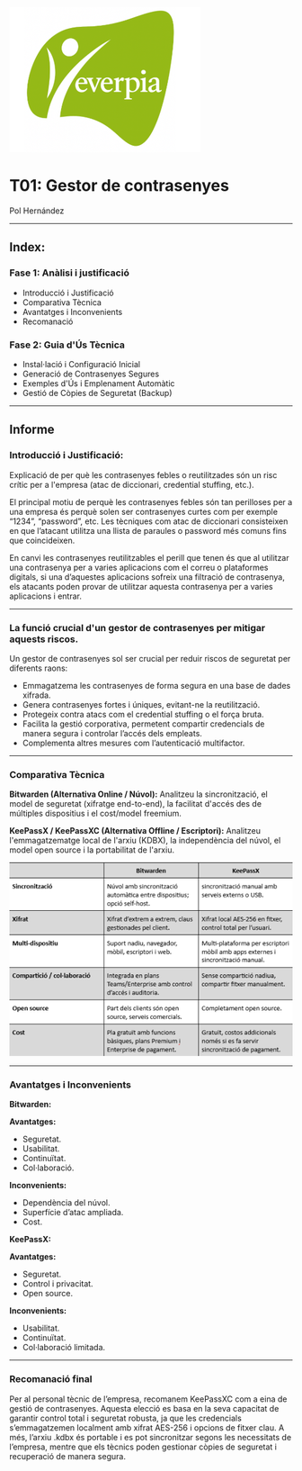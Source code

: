 ![Captura 1](img./Captura1.png)

# T01: Gestor de contrasenyes
Pol Hernández

---

## Index:

### Fase 1: Anàlisi i justificació
- Introducció i Justificació
- Comparativa Tècnica
- Avantatges i Inconvenients
- Recomanació

### Fase 2: Guia d'Ús Tècnica
- Instal·lació i Configuració Inicial
- Generació de Contrasenyes Segures
- Exemples d'Ús i Emplenament Automàtic
- Gestió de Còpies de Seguretat (Backup)

---

## Informe

### Introducció i Justificació:
Explicació de per què les contrasenyes febles o reutilitzades són un risc crític per a l'empresa (atac de diccionari, credential stuffing, etc.).

El principal motiu de perquè les contrasenyes febles són tan perilloses per a una empresa és perquè solen ser contrasenyes curtes com per exemple “1234”, “password”, etc. Les tècniques com atac de diccionari consisteixen en que l’atacant utilitza una llista de paraules o password més comuns fins que coincideixen.

En canvi les contrasenyes reutilitzables el perill que tenen és que al utilitzar una contrasenya per a varies aplicacions com el correu o plataformes digitals, si una d’aquestes aplicacions sofreix una filtració de contrasenya, els atacants poden provar de utilitzar aquesta contrasenya per a varies aplicacions i entrar.

---

### La funció crucial d'un gestor de contrasenyes per mitigar aquests riscos.

Un gestor de contrasenyes sol ser crucial per reduir riscos de seguretat per diferents raons:

- Emmagatzema les contrasenyes de forma segura en una base de dades xifrada.
- Genera contrasenyes fortes i úniques, evitant-ne la reutilització.
- Protegeix contra atacs com el credential stuffing o el força bruta.
- Facilita la gestió corporativa, permetent compartir credencials de manera segura i controlar l’accés dels empleats.
- Complementa altres mesures com l’autenticació multifactor.

---

### Comparativa Tècnica

**Bitwarden (Alternativa Online / Núvol):** Analitzeu la sincronització, el model de seguretat (xifratge end-to-end), la facilitat d'accés des de múltiples dispositius i el cost/model freemium.

**KeePassX / KeePassXC (Alternativa Offline / Escriptori):** Analitzeu l'emmagatzematge local de l'arxiu (KDBX), la independència del núvol, el model open source i la portabilitat de l'arxiu.

![Captura 2](img./Captura2.png)

---

### Avantatges i Inconvenients

**Bitwarden:**

**Avantatges:**
- Seguretat.
- Usabilitat.
- Continuïtat.
- Col·laboració.

**Inconvenients:**
- Dependència del núvol.
- Superfície d’atac ampliada.
- Cost.

**KeePassX:**

**Avantatges:**
- Seguretat.
- Control i privacitat.
- Open source.

**Inconvenients:**
- Usabilitat.
- Continuïtat.
- Col·laboració limitada.

---

### Recomanació final

Per al personal tècnic de l’empresa, recomanem KeePassXC com a eina de gestió de contrasenyes. Aquesta elecció es basa en la seva capacitat de garantir control total i seguretat robusta, ja que les credencials s’emmagatzemen localment amb xifrat AES-256 i opcions de fitxer clau. A més, l’arxiu .kdbx és portable i es pot sincronitzar segons les necessitats de l’empresa, mentre que els tècnics poden gestionar còpies de seguretat i recuperació de manera segura.
